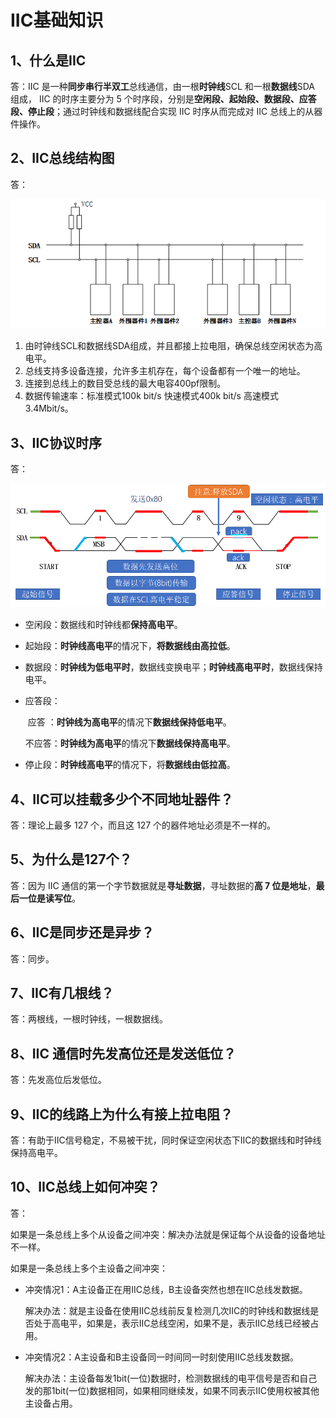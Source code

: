 # IIC基础知识



## 1、什么是IIC

答：IIC 是一种**同步串行半双工**总线通信，由一根**时钟线**SCL 和一根**数据线**SDA 组成， IIC 的时序主要分为 5 个时序段，分别是**空闲段、起始段、数据段、应答段、停止段**；通过时钟线和数据线配合实现 IIC 时序从而完成对 IIC 总线上的从器件操作。



## 2、IIC总线结构图

答：

![](图片/IIC总线结构图.png)

1. 由时钟线SCL和数据线SDA组成，并且都接上拉电阻，确保总线空闲状态为高电平。
2. 总线支持多设备连接，允许多主机存在，每个设备都有一个唯一的地址。
3. 连接到总线上的数目受总线的最大电容400pf限制。
4. 数据传输速率：标准模式100k bit/s 快速模式400k bit/s 高速模式3.4Mbit/s。



## 3、IIC协议时序

 答：

![](图片/IIC时序图.png)

- 空闲段：数据线和时钟线都**保持高电平**。

- 起始段：**时钟线高电平**的情况下，**将数据线由高拉低**。

- 数据段：**时钟线为低电平时**，数据线变换电平；**时钟线高电平时**，数据线保持电平。

- 应答段：

    ​               应答    ：**时钟线为高电平**的情况下**数据线保持低电平**。

    ​               不应答：**时钟线为高电平**的情况下**数据线保持高电平**。

- 停止段：**时钟线高电平**的情况下，将**数据线由低拉高**。  



## 4、IIC可以挂载多少个不同地址器件？

答：理论上最多 127 个，而且这 127 个的器件地址必须是不一样的。



## 5、为什么是127个？

答：因为 IIC 通信的第一个字节数据就是**寻址数据**，寻址数据的**高 7 位是地址**，**最后一位是读写位**。



## 6、IIC是同步还是异步？

答：同步。



## 7、IIC有几根线？

答：两根线，一根时钟线，一根数据线。



## 8、IIC 通信时先发高位还是发送低位？

答：先发高位后发低位。



## 9、IIC的线路上为什么有接上拉电阻？

答：有助于IIC信号稳定，不易被干扰，同时保证空闲状态下IIC的数据线和时钟线保持高电平。



## 10、IIC总线上如何冲突？

答：

如果是一条总线上多个从设备之间冲突：解决办法就是保证每个从设备的设备地址不一样。

如果是一条总线上多个主设备之间冲突：

- 冲突情况1：A主设备正在用IIC总线，B主设备突然也想在IIC总线发数据。

    解决办法：就是主设备在使用IIC总线前反复检测几次IIC的时钟线和数据线是否处于高电平，如果是，表示IIC总线空闲，如果不是，表示IIC总线已经被占用。

- 冲突情况2：A主设备和B主设备同一时间同一时刻使用IIC总线发数据。

    解决办法：主设备每发1bit(一位)数据时，检测数据线的电平信号是否和自己发的那1bit(一位)数据相同，如果相同继续发，如果不同表示IIC使用权被其他主设备占用。